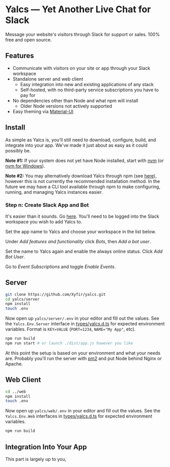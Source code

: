 # Yalcs — Yet Another Live Chat for Slack

Message your website's visitors through Slack for support or sales. 100% free and open source.

## Features

- Communicate with visitors on your site or app through your Slack workspace
- Standalone server and web client
  - Easy integration into new and existing applications of any stack
  - Self-hosted, with no third-party service subscriptions you have to pay for
- No dependencies other than Node and what npm will install
  - Older Node versions not actively supported
- Easy theming via [Material-UI](https://material-ui.com/style/color/#color-tool)

## Install

As simple as Yalcs is, you'll still need to download, configure, build, and integrate into your app. We've made it just about as easy as it could possibly be.

**Note #1:** If your system does not yet have Node installed, start with [nvm](https://github.com/creationix/nvm#install-script) (or [nvm for Windows](https://github.com/coreybutler/nvm-windows#node-version-manager-nvm-for-windows)).

**Note #2:** You may alternatively download Yalcs through npm (see [here](http://npmjs.com/package/yalcs)), however this is not currently the recommended installation method. In the future we may have a CLI tool available through npm to make configuring, running, and managing Yalcs instances easier.

### Step n: Create Slack App and Bot

It's easier than it sounds. Go [here](https://api.slack.com/apps?new_app=1). You'll need to be logged into the Slack workspace you wish to add Yalcs to.

Set the app name to Yalcs and choose your workspace in the list below.

Under _Add features and functionality_ click _Bots_, then _Add a bot user_.

Set the name to Yalcs again and enable the always online status. Click _Add Bot User_.

Go to _Event Subscriptions_ and toggle _Enable Events_.

## Server

```bash
git clone https://github.com/Xyfir/yalcs.git
cd yalcs/server
npm install
touch .env
```

Now open up `yalcs/server/.env` in your editor and fill out the values. See the `Yalcs.Env.Server` interface in [types/yalcs.d.ts](https://github.com/Xyfir/yalcs/blob/master/types/yalcs.d.ts) for expected environment variables. Format is `KEY=VALUE` (`PORT=1234`, `NAME="My App"`, etc).

```bash
npm run build
npm run start # or launch ./dist/app.js however you like
```

At this point the setup is based on your environment and what your needs are. Probably you'll run the server with [pm2](https://www.npmjs.com/package/pm2) and put Node behind Nginx or Apache.

## Web Client

```bash
cd ../web
npm install
touch .env
```

Now open up `yalcs/web/.env` in your editor and fill out the values. See the `Yalcs.Env.Web` interfaces in [types/yalcs.d.ts](https://github.com/Xyfir/yalcs/blob/master/types/yalcs.d.ts) for expected environment variables.

```bash
npm run build
```

## Integration Into Your App

This part is largely up to you,
